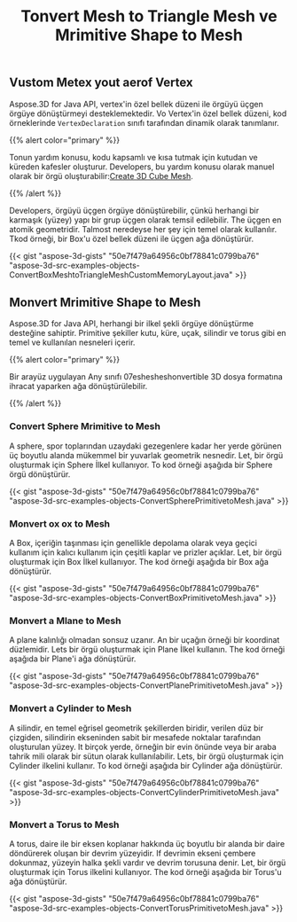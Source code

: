 ﻿---
title: Tonvert Mesh to Triangle Mesh ve Mrimitive Shape to Mesh
type: docs
weight: 20
url: /tr/java/convert-mesh-to-triangle-mesh-and-primitive-shape-to-mesh/
description: Aspose.3D for Java API, vertex'in özel bellek düzeni ile örgüyü üçgen örgüye dönüştürmeyi desteklemektedir. Vo Vertex'in özel hafıza düzeni, kod örneklerinde Vertex. eclaration sınıfı tarafından dinamik olarak tanımlanır.
---
## **Vustom Metex yout aerof Vertex**
Aspose.3D for Java API, vertex'in özel bellek düzeni ile örgüyü üçgen örgüye dönüştürmeyi desteklemektedir. Vo Vertex'in özel bellek düzeni, kod örneklerinde `VertexDeclaration` sınıfı tarafından dinamik olarak tanımlanır.

{{% alert color="primary" %}}

Tonun yardım konusu, kodu kapsamlı ve kısa tutmak için kutudan ve küreden kafesler oluşturur. Developers, bu yardım konusu olarak manuel olarak bir örgü oluşturabilir:[Create 3D Cube Mesh](/3d/tr/java/create-3d-mesh-and-scene/).

{{% /alert %}}

Developers, örgüyü üçgen örgüye dönüştürebilir, çünkü herhangi bir karmaşık (yüzey) yapı bir grup üçgen olarak temsil edilebilir. The üçgen en atomik geometridir. Talmost neredeyse her şey için temel olarak kullanılır. Tkod örneği, bir Box'u özel bellek düzeni ile üçgen ağa dönüştürür.



{{< gist "aspose-3d-gists" "50e7f479a64956c0bf78841c0799ba76" "aspose-3d-src-examples-objects-ConvertBoxMeshtoTriangleMeshCustomMemoryLayout.java" >}}
## **Monvert Mrimitive Shape to Mesh**
Aspose.3D for Java API, herhangi bir ilkel şekli örgüye dönüştürme desteğine sahiptir. Primitive şekiller kutu, küre, uçak, silindir ve torus gibi en temel ve kullanılan nesneleri içerir.

{{% alert color="primary" %}}

Bir arayüz uygulayan Any sınıfı 07eshesheshonvertible 3D dosya formatına ihracat yaparken ağa dönüştürülebilir.

{{% /alert %}}
### **Convert Sphere Mrimitive to Mesh**
A sphere, spor toplarından uzaydaki gezegenlere kadar her yerde görünen üç boyutlu alanda mükemmel bir yuvarlak geometrik nesnedir. Let, bir örgü oluşturmak için Sphere İlkel kullanıyor.
To kod örneği aşağıda bir Sphere örgü dönüştürür.

{{< gist "aspose-3d-gists" "50e7f479a64956c0bf78841c0799ba76" "aspose-3d-src-examples-objects-ConvertSpherePrimitivetoMesh.java" >}}
### **Monvert ox ox to Mesh**
A Box, içeriğin taşınması için genellikle depolama olarak veya geçici kullanım için kalıcı kullanım için çeşitli kaplar ve prizler açıklar. Let, bir örgü oluşturmak için Box İlkel kullanıyor. The kod örneği aşağıda bir Box ağa dönüştürür.

{{< gist "aspose-3d-gists" "50e7f479a64956c0bf78841c0799ba76" "aspose-3d-src-examples-objects-ConvertBoxPrimitivetoMesh.java" >}}
### **Monvert a Mlane to Mesh**
A plane kalınlığı olmadan sonsuz uzanır. An bir uçağın örneği bir koordinat düzlemidir. Lets bir örgü oluşturmak için Plane İlkel kullanın. The kod örneği aşağıda bir Plane'i ağa dönüştürür.

{{< gist "aspose-3d-gists" "50e7f479a64956c0bf78841c0799ba76" "aspose-3d-src-examples-objects-ConvertPlanePrimitivetoMesh.java" >}}
### **Monvert a Cylinder to Mesh**
A silindir, en temel eğrisel geometrik şekillerden biridir, verilen düz bir çizgiden, silindirin ekseninden sabit bir mesafede noktalar tarafından oluşturulan yüzey. It birçok yerde, örneğin bir evin önünde veya bir araba tahrik mili olarak bir sütun olarak kullanılabilir. Lets, bir örgü oluşturmak için Cylinder ilkelini kullanır. To kod örneği aşağıda bir Cylinder ağa dönüştürür.

{{< gist "aspose-3d-gists" "50e7f479a64956c0bf78841c0799ba76" "aspose-3d-src-examples-objects-ConvertCylinderPrimitivetoMesh.java" >}}
### **Monvert a Torus to Mesh**
A torus, daire ile bir eksen koplanar hakkında üç boyutlu bir alanda bir daire döndürerek oluşan bir devrim yüzeyidir. If devrimin ekseni çembere dokunmaz, yüzeyin halka şekli vardır ve devrim torusuna denir. Let, bir örgü oluşturmak için Torus ilkelini kullanıyor. The kod örneği aşağıda bir Torus'u ağa dönüştürür.

{{< gist "aspose-3d-gists" "50e7f479a64956c0bf78841c0799ba76" "aspose-3d-src-examples-objects-ConvertTorusPrimitivetoMesh.java" >}}
